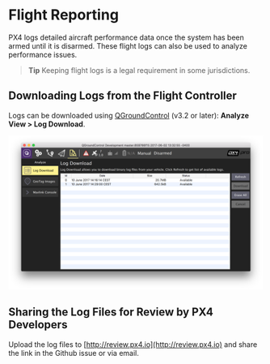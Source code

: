 # Flight Reporting

PX4 logs detailed aircraft performance data once the system has been armed until it is disarmed. These flight logs can also be used to analyze performance issues.

> **Tip** Keeping flight logs is a legal requirement in some jurisdictions. 

## Downloading Logs from the Flight Controller

Logs can be downloaded using [QGroundControl](http://qgroundcontrol.com/) (v3.2 or later): **Analyze View > Log Download**.

![Flight Log Download](../../images/flight_log_download.png)


## Sharing the Log Files for Review by PX4 Developers

Upload the log files to [http://review.px4.io](http://review.px4.io) and share the link in the Github issue or via email.
